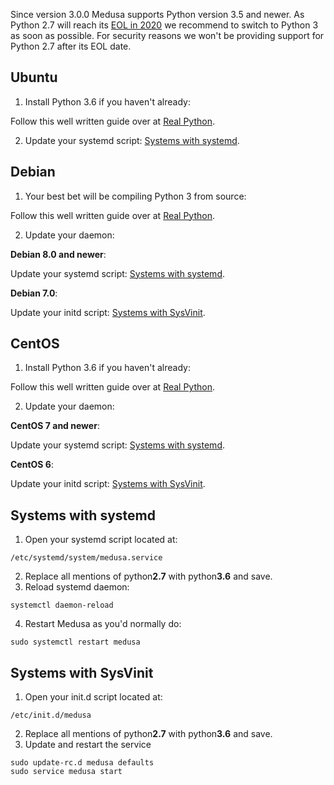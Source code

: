 Since version 3.0.0 Medusa supports Python version 3.5 and newer. As Python 2.7 will reach its [EOL in 2020](https://github.com/python/devguide/pull/344) we recommend to switch to Python 3 as soon as possible. For security reasons we won't be providing support for Python 2.7 after its EOL date.

## Ubuntu
1. Install Python 3.6 if you haven't already:

Follow this well written guide over at [Real Python](https://realpython.com/installing-python/#ubuntu).

2. Update your systemd script: [Systems with systemd](https://github.com/pymedusa/Medusa/wiki/Switch-to-Python-3#systems-with-systemd).


## Debian
1. Your best bet will be compiling Python 3 from source:

Follow this well written guide over at [Real Python](https://realpython.com/installing-python/#compiling-python-from-source).

2. Update your daemon:

**Debian 8.0 and newer**:

Update your systemd script: [Systems with systemd](https://github.com/pymedusa/Medusa/wiki/Switch-to-Python-3#systems-with-systemd).

**Debian 7.0**:

Update your initd script: [Systems with SysVinit](https://github.com/pymedusa/Medusa/wiki/Switch-to-Python-3#systems-with-sysvinit).

## CentOS
1. Install Python 3.6 if you haven't already:

Follow this well written guide over at [Real Python](https://realpython.com/installing-python/#centos).

2. Update your daemon:

**CentOS 7 and newer**:

Update your systemd script: [Systems with systemd](https://github.com/pymedusa/Medusa/wiki/Switch-to-Python-3#systems-with-systemd).

**CentOS 6**:

Update your initd script: [Systems with SysVinit](https://github.com/pymedusa/Medusa/wiki/Switch-to-Python-3#systems-with-sysvinit).

## Systems with systemd
1. Open your systemd script located at:
```
/etc/systemd/system/medusa.service
```
2. Replace all mentions of python**2.7** with python**3.6** and save.
3. Reload systemd daemon:
```
systemctl daemon-reload
```
4. Restart Medusa as you'd normally do:
```
sudo systemctl restart medusa
```

## Systems with SysVinit
1. Open your init.d script located at:
```
/etc/init.d/medusa
```
2. Replace all mentions of python**2.7** with python**3.6** and save.
3. Update and restart the service
```
sudo update-rc.d medusa defaults
sudo service medusa start
```